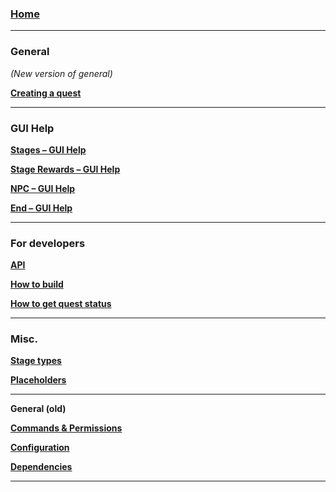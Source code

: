 ### **[Home](https://github.com/SkytAsul/BeautyQuests/wiki)**
***
### **General**

*(New version of general)*

**[Creating a quest](https://github.com/SkytAsul/BeautyQuests/wiki/Create-a-quest)**
***
### **GUI Help**

**[Stages – GUI Help](https://github.com/SkytAsul/BeautyQuests/wiki/Stages-–-GUI-Help)**

**[Stage Rewards – GUI Help](https://github.com/SkytAsul/BeautyQuests/wiki/Stage-Rewards-–-GUI-Help)**

**[NPC – GUI Help](https://github.com/SkytAsul/BeautyQuests/wiki/NPC-–-GUI-Help)**

**[End – GUI Help](https://github.com/SkytAsul/BeautyQuests/wiki/End-–-GUI-Help)**
***
### **For developers**
**[API](https://github.com/SkytAsul/BeautyQuests/wiki/API)**

**[How to build](https://github.com/SkytAsul/BeautyQuests/wiki/How-to-build-BeautyQuests)**

**[How to get quest status](https://github.com/SkytAsul/BeautyQuests/wiki/API-–-Get-player-quest-status)**
***
### **Misc.**

**[Stage types](https://github.com/SkytAsul/BeautyQuests/wiki/Quest-types)**

**[Placeholders](https://github.com/SkytAsul/BeautyQuests/wiki/Placeholders)**
***
**General (old)**

**[Commands & Permissions](https://github.com/SkytAsul/BeautyQuests/wiki/Commands-&-Permissions)**

**[Configuration](https://github.com/SkytAsul/BeautyQuests/wiki/Configuration)**

**[Dependencies](https://github.com/SkytAsul/BeautyQuests/wiki/Dependencies)**
***